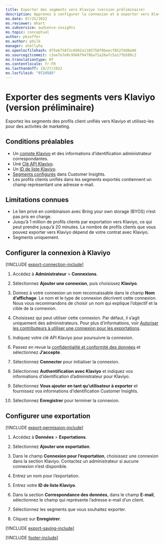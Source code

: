 ```yaml
---
title: Exporter des segments vers Klaviyo (version préliminaire)
description: Apprenez à configurer la connexion et à exporter vers Klaviyo.
ms.date: 07/25/2022
ms.reviewer: mhart
ms.subservice: audience-insights
ms.topic: conceptual
author: pkieffer
ms.author: philk
manager: shellyha
ms.openlocfilehash: 075e6758f2c6992a1185756f9beecf852fdd0a96
ms.sourcegitcommit: c3ae7e7e0c9566f9479ba71a26afc5a17fb589c2
ms.translationtype: HT
ms.contentlocale: fr-FR
ms.lasthandoff: 10/27/2022
ms.locfileid: "9724585"
---
```

# <a name="export-segments-to-klaviyo-preview"></a>Exporter des segments vers Klaviyo (version préliminaire)

Exportez les segments des profils client unifiés vers Klaviyo et utilisez-les pour des activités de marketing.

## <a name="prerequisites"></a>Conditions préalables

- Un [compte Klaviyo](https://www.klaviyo.com/) et des informations d’identification administrateur correspondantes.
- Uné [Clé API Klaviyo](https://help.klaviyo.com/hc/articles/115005062267-How-to-Manage-Your-Account-s-API-Keys).
- Un [ID de liste Klaviyo](https://help.klaviyo.com/hc/articles/115005078647-How-to-Find-a-List-ID).
- [Segments configurés](segments.md) dans Customer Insights.
- Les profils clients unifiés dans les segments exportés contiennent un champ représentant une adresse e-mail.

## <a name="known-limitations"></a>Limitations connues

- Le lien privé en combinaison avec Bring your own storage (BYOS) n’est pas pris en charge.
- Jusqu’à 1 million de profils clients par exportation vers Klaviyo, ce qui peut prendre jusqu’à 20 minutes. Le nombre de profils clients que vous pouvez exporter vers Klaviyo dépend de votre contrat avec Klaviyo.
- Segments uniquement.

## <a name="set-up-connection-to-klaviyo"></a>Configurer la connexion à Klaviyo

[!INCLUDE [export-connection-include](includes/export-connection-admn.md)]

1. Accédez à **Administrateur** > **Connexions**.

1. Sélectionnez **Ajouter une connexion**, puis choisissez **Klaviyo**.

1. Donnez à votre connexion un nom reconnaissable dans le champ **Nom d’affichage**. Le nom et le type de connexion décrivent cette connexion. Nous vous recommandons de choisir un nom qui explique l’objectif et la cible de la connexion.

1. Choisissez qui peut utiliser cette connexion. Par défaut, il s’agit uniquement des administrateurs. Pour plus d’informations, voir [Autoriser les contributeurs à utiliser une connexion pour les exportations](connections.md#allow-contributors-to-use-a-connection-for-exports).

1. Indiquez votre clé API Klaviyo pour poursuivre la connexion.

1. Passez en revue la [confidentialité et conformité des données](connections.md#data-privacy-and-compliance) et sélectionnez **J’accepte**.

1. Sélectionnez **Connecter** pour initialiser la connexion.

1. Sélectionnez **Authentification avec Klaviyo** et indiquez vos informations d’identification d’administrateur pour Klaviyo.

1. Sélectionnez **Vous ajouter en tant qu’utilisateur à exporter** et fournissez vos informations d’identification Customer Insights.

1. Sélectionnez **Enregistrer** pour terminer la connexion.

## <a name="configure-an-export"></a>Configurer une exportation

[!INCLUDE [export-permission-include](includes/export-permission.md)]

1. Accédez à **Données** > **Exportations**.

1. Sélectionnez **Ajouter une exportation**.

1. Dans le champ **Connexion pour l’exportation**, choisissez une connexion dans la section Klaviyo. Contactez un administrateur si aucune connexion n’est disponible.

1. Entrez un nom pour l’exportation.

1. Entrez votre **ID de liste Klaviyo**.

1. Dans la section **Correspondance des données**, dans le champ **E-mail**, sélectionnez le champ qui représente l’adresse e-mail d’un client.

1. Sélectionnez les segments que vous souhaitez exporter.

1. Cliquez sur **Enregistrer**.

[!INCLUDE [export-saving-include](includes/export-saving.md)]

[!INCLUDE [footer-include](includes/footer-banner.md)]
